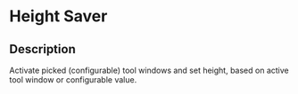 # Height Saver

## Description

Activate picked (configurable) tool windows and set height, based on active tool window or configurable value. 
